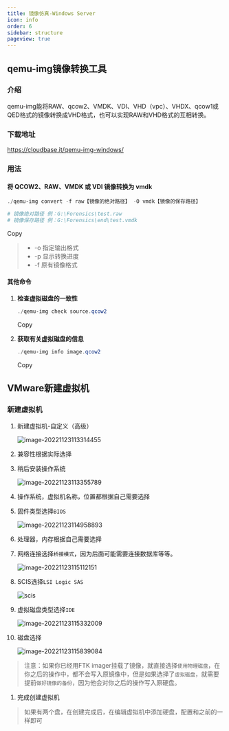 ```yaml
---
title: 镜像仿真-Windows Server
icon: info
order: 6
sidebar: structure
pageview: true
---
```


## qemu-img镜像转换工具

### 介绍

qemu-img能将RAW、qcow2、VMDK、VDI、VHD（vpc）、VHDX、qcow1或QED格式的镜像转换成VHD格式，也可以实现RAW和VHD格式的互相转换。

### 下载地址

https://cloudbase.it/qemu-img-windows/

### 用法

#### 将 QCOW2、RAW、VMDK 或 VDI 镜像转换为 vmdk

```powershell
./qemu-img convert -f raw【镜像的绝对路径】 -O vmdk【镜像的保存路径】

# 镜像绝对路径 例：G:\Forensics\test.raw
# 镜像保存路径 例：G:\Forensics\end\test.vmdk
```

Copy

> - -o 指定输出格式
> - -p 显示转换进度
> - -f 原有镜像格式

#### 其他命令

1. **检查虚拟磁盘的一致性**

   ```powershell
   ./qemu-img check source.qcow2
   ```

   Copy

2. **获取有关虚拟磁盘的信息**

   ```powershell
   ./qemu-img info image.qcow2
   ```

   Copy

## VMware新建虚拟机

### 新建虚拟机

1. 新建虚拟机-自定义（高级）

   ![image-20221123113314455](https://bu.dusays.com/2022/11/23/637d947379955.png)

2. 兼容性根据实际选择

3. 稍后安装操作系统

   ![image-20221123113355789](https://bu.dusays.com/2022/11/23/637d949c7ca95.png)

4. 操作系统，虚拟机名称，位置都根据自己需要选择

5. 固件类型选择`BIOS`

   ![image-20221123114958893](https://bu.dusays.com/2022/11/23/637d985fba682.png)

6. 处理器，内存根据自己需要选择

7. 网络连接选择`桥接模式`，因为后面可能需要连接数据库等等。

   ![image-20221123115112151](https://bu.dusays.com/2022/11/23/637d98a8e030e.png)

8. SCIS选择`LSI Logic SAS`

   ![scis](https://bu.dusays.com/2022/11/23/637d98c86a6aa.png)

9. 虚拟磁盘类型选择`IDE`

   ![image-20221123115332009](https://bu.dusays.com/2022/11/23/637d9934bf3b7.png)

10. 磁盘选择

    ![image-20221123115839084](https://bu.dusays.com/2022/11/23/637d9a67bf23d.png)

> 注意：如果你已经用FTK imager挂载了镜像，就直接选择`使用物理磁盘`，在你之后的操作中，都不会写入原镜像中，但是如果选择了`虚拟磁盘`，就需要提前`做好镜像的备份`，因为他会对你之后的操作写入原硬盘。

1. 完成创建虚拟机

> 如果有两个盘，在创建完成后，在编辑虚拟机中添加硬盘，配置和之前的一样即可
